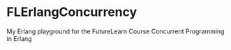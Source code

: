 # FLErlangConcurrency
My Erlang playground for the FutureLearn Course Concurrent Programming in Erlang
